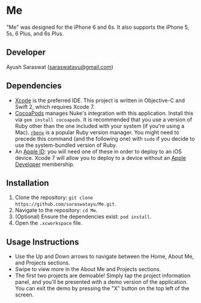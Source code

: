 # Me

"Me" was designed for the iPhone 6 and 6s. It also supports the iPhone 5, 5s, 6 Plus, and 6s Plus.

## Developer

Ayush Saraswat (<saraswatayu@gmail.com>)

## Dependencies

- [Xcode](https://developer.apple.com/xcode/) is the preferred IDE. This project is written in Objective-C and Swift 2, which requires Xcode 7.
- [CocoaPods](https://cocoapods.org) manages Nuke's integration with this application. Install this via `gem install cocoapods`. It is recommended that you use a version of Ruby other than the one included with your system (if you're using a Mac). [`rbenv`](https://github.com/sstephenson/rbenv) is a popular Ruby version manager. You might need to precede this command (and the following one) with `sudo` if you decide to use the system-bundled version of Ruby.
- An [Apple ID](https://appleid.apple.com): you will need one of these in order to deploy to an iOS device. Xcode 7 will allow you to deploy to a device without an [Apple Developer](https://developer.apple.com) membership. 

## Installation

1. Clone the repository: `git clone https://github.com/saraswatayu/Me.git`.
2. Navigate to the repository: `cd Me`.
3. (Optional) Ensure the dependencies exist: `pod install`.
4. Open the `.xcworkspace` file.

## Usage Instructions

- Use the Up and Down arrows to navigate between the Home, About Me, and Projects sections. 
- Swipe to view more in the About Me and Projects sections.
- The first two projects are demoable! Simply tap the project information panel, and you'll be presented with a demo version of the application. You can exit the demo by pressing the "X" button on the top left of the screen.